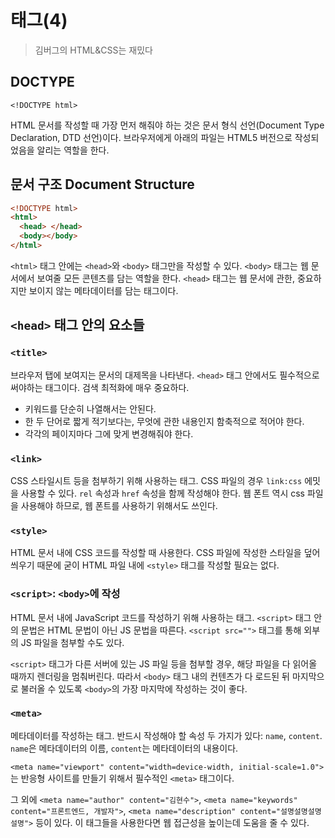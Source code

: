 # 태그(4)

> 김버그의 HTML&CSS는 재밌다

## DOCTYPE

`<!DOCTYPE html>`

HTML 문서를 작성할 때 가장 먼저 해줘야 하는 것은 문서 형식 선언(Document Type Declaration, DTD 선언)이다.
브라우저에게 아래의 파일는 HTML5 버전으로 작성되었음을 알리는 역할을 한다.

## 문서 구조 Document Structure

```html
<!DOCTYPE html>
<html>
  <head> </head>
  <body></body>
</html>
```

`<html>` 태그 안에는 `<head>`와 `<body>` 태그만을 작성할 수 있다. `<body>` 태그는 웹 문서에서 보여줄 모든 콘텐츠를 담는 역할을 한다.
`<head>` 태그는 웹 문서에 관한, 중요하지만 보이지 않는 메타데이터를 담는 태그이다.

## `<head>` 태그 안의 요소들

### `<title>`

브라우저 탭에 보여지는 문서의 대제목을 나타낸다. `<head>` 태그 안에서도 필수적으로 써야하는 태그이다. 검색 최적화에 매우 중요하다.

- 키워드를 단순히 나열해서는 안된다.
- 한 두 단어로 짧게 적기보다는, 무엇에 관한 내용인지 함축적으로 적어야 한다.
- 각각의 페이지마다 그에 맞게 변경해줘야 한다.

### `<link>`

CSS 스타일시트 등을 첨부하기 위해 사용하는 태그. CSS 파일의 경우 `link:css` 에밋을 사용할 수 있다.
`rel` 속성과 `href` 속성을 함께 작성해야 한다. 웹 폰트 역시 css 파일을 사용해야 하므로, 웹 폰트를 사용하기 위해서도 쓰인다.

### `<style>`

HTML 문서 내에 CSS 코드를 작성할 때 사용한다. CSS 파일에 작성한 스타일을 덮어 씌우기 때문에 굳이 HTML 파일 내에 `<style>` 태그를 작성할 필요는 없다.

### `<script>`: `<body>`에 작성

HTML 문서 내에 JavaScript 코드를 작성하기 위해 사용하는 태그. `<script>` 태그 안의 문법은 HTML 문법이 아닌 JS 문법을 따른다. `<script src="">` 태그를 통해 외부의 JS 파일을 첨부할 수도 있다.

`<script>` 태그가 다른 서버에 있는 JS 파일 등을 첨부할 경우, 해당 파일을 다 읽어올 때까지 렌더링을 멈춰버린다. 따라서 `<body>` 태그 내의 컨텐츠가 다 로드된 뒤 마지막으로 불러올 수 있도록 `<body>`의 가장 마지막에 작성하는 것이 좋다.

### `<meta>`

메타데이터를 작성하는 태그. 반드시 작성해야 할 속성 두 가지가 있다: `name`, `content`.
`name`은 메타데이터의 이름, `content`는 메타데이터의 내용이다.

`<meta name="viewport" content="width=device-width, initial-scale=1.0">`는 반응형 사이트를 만들기 위해서 필수적인 `<meta>` 태그이다.

그 외에 `<meta name="author" content="김현수">`, `<meta name="keywords" content="프론트엔드, 개발자">`, `<meta name="description" content="설명설명설명설명">` 등이 있다. 이 태그들을 사용한다면 웹 접근성을 높이는데 도움을 줄 수 있다.
